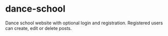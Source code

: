 # dance-school
 Dance school website with optional login and registration. Registered users can create, edit or delete posts.
